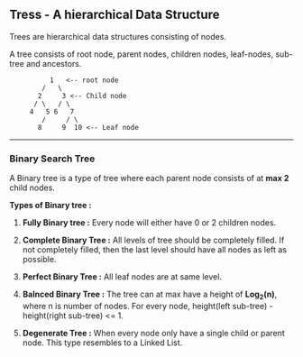 ## Tress - A hierarchical Data Structure

Trees are hierarchical data structures consisting of nodes.

A tree consists of root node, parent nodes, children nodes, leaf-nodes, sub-tree and ancestors.

```
          1   <-- root node
        /   \
       2     3 <-- Child node
      / \   / \
     4   5 6   7
        /     / \
       8     9  10 <-- Leaf node
```

---

### Binary Search Tree

A Binary tree is a type of tree where each parent node consists of at **max 2** child nodes.

**Types of Binary tree :**

1. **Fully Binary tree :** Every node will either have 0 or 2 children nodes.

2. **Complete Binary Tree :** All levels of tree should be completely filled. If not completely filled, then the last level should have all nodes as left as possible.

3. **Perfect Binary Tree :** All leaf nodes are at same level.

4. **Balnced Binary Tree :** The tree can at max have a height of **Log<sub>2</sub>(n)**, where n is number of nodes. For every node, height(left sub-tree) - height(right sub-tree) <= 1.

5. **Degenerate Tree :** When every node only have a single child or parent node. This type resembles to a Linked List.

